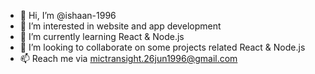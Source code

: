 - 👋 Hi, I’m @ishaan-1996
- 👀 I’m interested in website and app development
- 🌱 I’m currently learning React & Node.js
- 💞️ I’m looking to collaborate on some projects related React & Node.js
- 📫 Reach me via mictransight.26jun1996@gmail.com

<!---
ishaan-1996/ishaan-1996 is a ✨ special ✨ repository because its `README.md` (this file) appears on your GitHub profile.
You can click the Preview link to take a look at your changes.
--->
